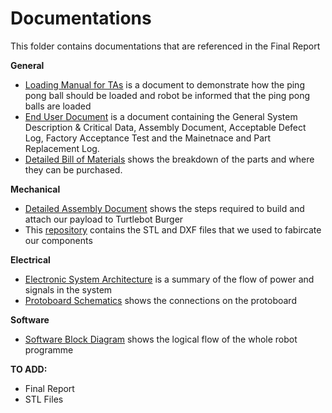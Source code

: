 <h1> Documentations </h1>

This folder contains documentations that are referenced in the Final Report 

**General**
- [Loading Manual for TAs](Loading_Manual_for_TAs.pdf) is a document to demonstrate how the ping pong ball should be loaded and robot be informed that the ping pong balls are loaded
- [End User Document](G8_End_User_Document.pdf) is a document containing the General System Description & Critical Data, Assembly Document, Acceptable Defect Log, Factory Acceptance Test and the Mainetnace and Part Replacement Log.
- [Detailed Bill of Materials](detailed_bill_of_materials.pdf) shows the breakdown of the parts and where they can be purchased.

**Mechanical**
- [Detailed Assembly Document](detailed_assembly_document.pdf) shows the steps required to build and attach our payload to Turtlebot Burger
- This [repository](https://github.com/eg2310g8/fabrication) contains the STL and DXF files that we used to fabircate our components

**Electrical**
- [Electronic System Architecture](electronic_system_architecture.png) is a summary of the flow of power and signals in the system
- [Protoboard Schematics](protoboard_schematics.png) shows the connections on the protoboard

**Software**
- [Software Block Diagram](software_block_diagram.png) shows the logical flow of the whole robot programme



**TO ADD:**
- Final Report
- STL Files

